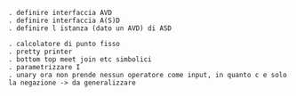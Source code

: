    . definire interfaccia AVD
    . definire interfaccia A(S)D
    . definire l istanza (dato un AVD) di ASD
    
    . calcolatore di punto fisso
    . pretty printer
    . bottom top meet join etc simbolici
    . parametrizzare I
    . unary ora non prende nessun operatore come input, in quanto c e solo la negazione -> da generalizzare